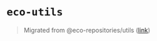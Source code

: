 # `eco-utils`

> Migrated from @eco-repositories/utils ([link](https://github.com/eco-repositories/utils))
